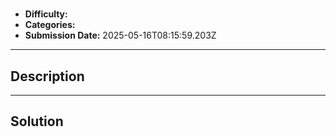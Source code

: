 # 

- **Difficulty:** 
- **Categories:** 
- **Submission Date:** 2025-05-16T08:15:59.203Z

---

## Description


---

## Solution

```

```
